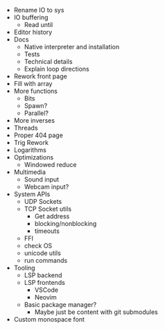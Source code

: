 - Rename IO to sys
- IO buffering
  - Read until
- Editor history
- Docs
  - Native interpreter and installation
  - Tests
  - Technical details
  - Explain loop directions
- Rework front page
- Fill with array
- More functions
  - Bits
  - Spawn?
  - Parallel?
- More inverses
- Threads
- Proper 404 page
- Trig Rework
- Logarithms
- Optimizations
  - Windowed reduce
- Multimedia
  - Sound input
  - Webcam input?
- System APIs
  - UDP Sockets
  - TCP Socket utils
    - Get address
    - blocking/nonblocking
    - timeouts
  - FFI
  - check OS
  - unicode utils
  - run commands
- Tooling
  - LSP backend
  - LSP frontends
    - VSCode
    - Neovim
  - Basic package manager?
    - Maybe just be content with git submodules
- Custom monospace font
